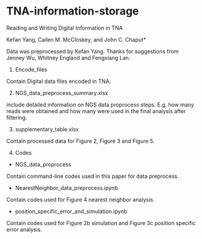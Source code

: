 # TNA-information-storage
Reading and Writing Digital Information in TNA

Kefan Yang, Cailen M. McCloskey, and John C. Chaput*

Data was preprocessed by Kefan Yang. Thanks for suggestions from Jenney Wu, Whitney England and Fengxiang Lan.

1.  Encode_files

Contain Digital data files encoded in TNA.

2. NGS_data_preprocess_summary.xlsx

include detailed information on NGS data proprocess steps. E.g. how many reads were obtained and how many were used in the final analysis after filtering.

3. supplementary_table.xlsx

Contain processed data for Figure 2, Figure 3 and Figure 5.

4. Codes

- NGS_data_proprocess

Contain command-line codes used in this paper for data preprocess.

- NearestNeighbor_data_preprocess.ipynb

Contain codes used for Figure 4 nearest neighbor analysis.

- position_specific_error_and_simulation.ipynb

Contain codes used for Figure 2b simulation and Figure 3c position specific error analysis.

